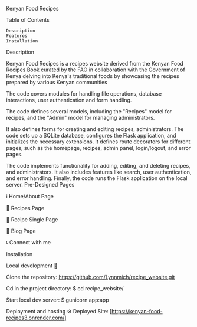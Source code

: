 Kenyan Food Recipes

Table of Contents

    Description
    Features
    Installation

Description

Kenyan Food Recipes is a recipes website derived from the Kenyan Food Recipes Book curated by the FAO in collaboration with the Government of Kenya delving into Kenya's traditional foods by showcasing the recipes prepared by various Kenyan communities
 

The code covers modules for handling file operations, database interactions, user authentication and form handling.

The code defines several models, including the "Recipes" model for recipes, and the "Admin" model for managing administrators.

It also defines forms for creating and editing recipes, administrators. The code sets up a SQLite database, configures the Flask application, and initializes the necessary extensions. It defines route decorators for different pages, such as the homepage, recipes, admin panel, login/logout, and error pages.

The code implements functionality for adding, editing, and deleting recipes, and administrators. It also includes features like search, user authentication, and error handling. Finally, the code runs the Flask application on the local server.
Pre-Designed Pages

ℹ️ Home/About Page

📄 Recipes Page

📝 Recipe Single Page

📄 Blog Page

📞 Connect with me


Installation

Local development 🔧

Clone the repository:   https://github.com/Lynnmich/recipe_website.git


Cd in the project directory:   $ cd recipe_website/


Start local dev server:   $ gunicorn app:app


Deployment and hosting ⚙️
Deployed Site: [https://kenyan-food-recipes3.onrender.com/]
